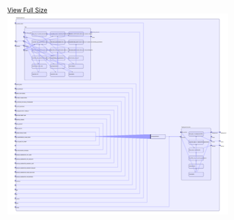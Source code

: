 [View Full Size](https://raw.githubusercontent.com/mingfang/terraform-k8s-modules/master/modules/zalenium/diagram.svg?sanitize=true)<img src="diagram.svg"/>
